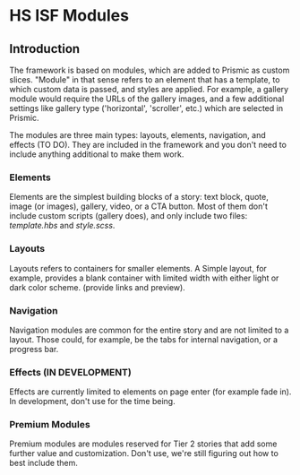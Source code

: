 # HS ISF Modules


## Introduction

The framework is based on modules, which are added to Prismic as custom slices. "Module" in that sense refers to an element that has a template, to which custom data is passed, and styles are applied. For example, a gallery module would require the URLs of the gallery images, and a few additional settings like gallery type ('horizontal', 'scroller', etc.) which are selected in Prismic.

The modules are three main types: layouts, elements, navigation, and effects (TO DO). They are included in the framework and you don't need to include anything additional to make them work.

### Elements

Elements are the simplest building blocks of a story: text block, quote, image (or images), gallery, video, or a CTA button. Most of them don't include custom scripts (gallery does), and only include two files: *template.hbs* and *style.scss*.

### Layouts

Layouts refers to containers for smaller elements. A Simple layout, for example, provides a blank container with limited width with either light or dark color scheme. (provide links and preview).

### Navigation

Navigation modules are common for the entire story and are not limited to a layout. Those could, for example, be the tabs for internal navigation, or a progress bar.

### Effects (IN DEVELOPMENT)

Effects are currently limited to elements on page enter (for example fade in). In development, don't use for the time being.

### Premium Modules

Premium modules are modules reserved for Tier 2 stories that add some further value and customization. Don't use, we're still figuring out how to best include them.
